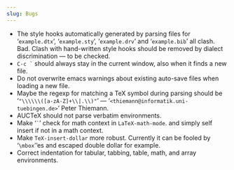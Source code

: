 ```yaml
---
slug: Bugs
---
```


*   The style hooks automatically generated by parsing files for ‘`example.dtx`’, ‘`example.sty`’, ‘`example.drv`’ and ‘`example.bib`’ all clash. Bad. Clash with hand-written style hooks should be removed by dialect discrimination — to be checked.
*   `` C-c ` `` should always stay in the current window, also when it finds a new file.
*   Do not overwrite emacs warnings about existing auto-save files when loading a new file.
*   Maybe the regexp for matching a TeX symbol during parsing should be ‘`"\\\\\\([a-zA-Z]+\\|.\\)"`’ — ‘`<thiemann@informatik.uni-tuebingen.de>`’ Peter Thiemann.
*   AUCTeX should not parse verbatim environments.
*   Make ‘`` ` ``’ check for math context in `LaTeX-math-mode`. and simply self insert if not in a math context.
*   Make `TeX-insert-dollar` more robust. Currently it can be fooled by ‘`\mbox`’’es and escaped double dollar for example.
*   Correct indentation for tabular, tabbing, table, math, and array environments.
